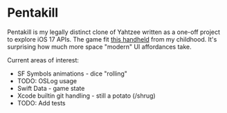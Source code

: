 #  Pentakill

Pentakill is my legally distinct clone of Yahtzee written as a one-off project to explore iOS 17 APIs. The game fit [this handheld](https://www.amazon.com/Hasbro-Golden-Yahtzee-Game-04511/dp/B003ZMYMTA/?_encoding=UTF8&pd_rd_w=o3hBm&content-id=amzn1.sym.dba1a2d0-88dc-4504-a5d7-10259373e587&pf_rd_p=dba1a2d0-88dc-4504-a5d7-10259373e587&pf_rd_r=7P5PZAVYRHZHDZ8XSZZ3&pd_rd_wg=3q9GL&pd_rd_r=f5d681cf-236d-466a-9d6d-64cf99a79ed1&ref_=pd_gw_ci_mcx_mr_hp_atf_m) from my childhood. It's surprising how much more space "modern" UI affordances take.

Current areas of interest:

- SF Symbols animations - dice "rolling"
- TODO: OSLog usage
- Swift Data - game state
- Xcode builtin git handling - still a potato (/shrug)
- TODO: Add tests



